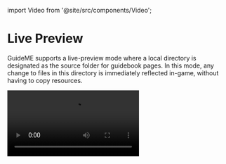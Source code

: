 
import Video from '@site/src/components/Video';

# Live Preview

GuideME supports a live-preview mode where a local directory is designated as the source folder for guidebook pages.
In this mode, any change to files in this directory is immediately reflected in-game, without having to copy
resources.

<Video src="live-preview.mp4" />

This mode can be enabled by passing system properties (`-D<prop>=<value>` if you're using a launcher).

| System Property                                                 | Description                                                                                                                                                             |
|-----------------------------------------------------------------|-------------------------------------------------------------------------------------------------------------------------------------------------------------------------|
| `guideme.<guide_id_namespace>.<guide_id_path>.sources`          | Path to the directory on disk containing the pages. If you are developing a mod, i.e. `file("guidebook").absolutePath` to refer to pages in a root guidebook directory. |
| `guideme.<guide_id_namespace>.<guide_id_path>.sourcesNamespace` | Specifies the resourcepack namespace for pages found in the directory specified as `.sources`. Defaults to `<guide_id_namespace>`.                                      |

## Gradle Example

```groovy
systemProperty "guideme.<guide_id_namespace>.<guide_id_path>.sources", file("guidebook").absolutePath
systemProperty "guideme.<guide_id_namespace>.<guide_id_path>.sourcesNamespace", "your-mod-id"
```

This will load the `guidebook` folder as if it was included in the resource-pack of your mod under the `ae2guide`
folder.
It will also automatically reload any pages that are changed in this folder, while the game is running.

To automatically show the guidebook directly after launching the game, you can also set the
`guideme.showOnStartup` system property to the id of the guide that should be shown on startup. You can also jump
to a specific page using `mod:guide!page.md#anchor`.

You can combine these properties for a separate `runGuide` run configuration, that will directly launch into your guide
live preview.

For example, if you are developing for the AE2 guide (with id `ae2:guide`), that configuration would look like this:

```groovy
neoForge {
    runs {
        guide {
            client()
            property 'guideme.ae2.guide.sources', file('guidebook').absolutePath
            // This is only needed if you are developing an addon and it should be your mod id
            // property "guideme.ae2.guide.sourcesNamespace", "ae2addon"
            systemProperty('guideme.showOnStartup', 'ae2:index.md') // Start at index.md
        }
    }
}
```
